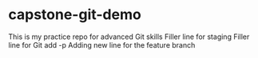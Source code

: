 # capstone-git-demo
This is my practice repo for advanced Git skills
Filler line for staging
Filler line for Git add -p
Adding new line for the feature branch
